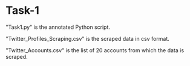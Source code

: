 # Task-1

"Task1.py" is the annotated Python script.

"Twitter_Profiles_Scraping.csv" is the scraped data in csv format.

"Twitter_Accounts.csv" is the list of 20 accounts from which the data is scraped.
